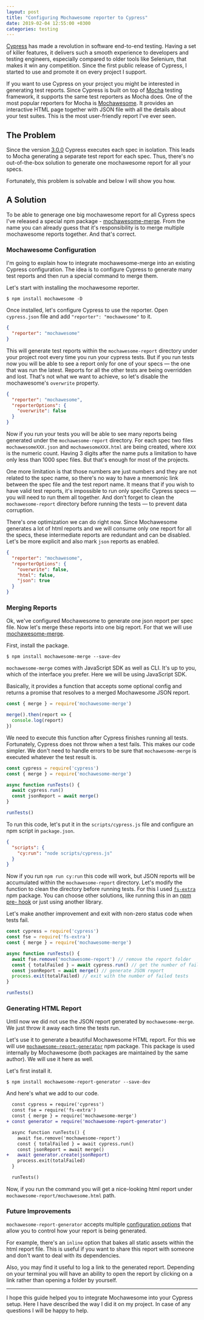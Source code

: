 ```yaml
---
layout: post
title: "Configuring Mochawesome reporter to Cypress"
date: 2019-02-04 12:55:00 +0300
categories: testing
---
```


[Cypress](https://www.cypress.io) has made a revolution in software end-to-end testing.
Having a set of killer features, it delivers such a smooth experience to developers and testing engineers, especially compared to older tools like Selenium, that makes it win any competition.
Since the first public release of Cypress, I started to use and promote it on every project I support.

If you want to use Cypress on your project you might be interested in generating test reports.
Since Cypress is built on top of [Mocha](https://mochajs.org/) testing framework, it supports the same test reporters as Mocha does. One of the most popular reporters for Mocha is [Mochawesome](https://adamgruber.github.io/mochawesome/). It provides an interactive HTML page together with JSON file with all the details about your test suites. This is the most user-friendly report I've ever seen.

## The Problem

Since the version [3.0.0](https://github.com/cypress-io/cypress/releases/tag/v3.0.0) Cypress executes each spec in isolation. This leads to Mocha generating a separate test report for each spec.
Thus, there's no out-of-the-box solution to generate one mochawesome report for all your specs.

Fortunately, this problem is solvable and below I will show you how.

## A Solution

To be able to generage one big mochawesome report for all Cypress specs I've released a special npm package - [mochawesome-merge](https://www.npmjs.com/package/mochawesome-merge).
From the name you can already guess that it's responsibility is to merge multiple mochawesome reports together.
And that's correct.

### Mochawesome Configuration

I'm going to explain how to integrate mochawesome-merge into an existing Cypress configuration.
The idea is to configure Cypress to generate many test reports and then run a special command to merge them.

Let's start with installing the mochawesome reporter.

~~~
$ npm install mochawesome -D
~~~

Once installed, let's configure Cypress to use the reporter.
Open `cypress.json` file and add `"reporter": "mochawesome"` to it.

~~~ json
{
  "reporter": "mochawesome"
}
~~~

This will generate test reports within the `mochawesome-report` directory under your project root every time you run your cypress tests. But if you run tests now you will be able to see a report only for one of your specs — the one that was run the latest. Reports for all the other tests are being overridden and lost. That's not what we want to achieve, so let's disable the mochawesome's `overwrite` property.

~~~ json
{
  "reporter": "mochawesome",
  "reporterOptions": {
    "overwrite": false
  }
}
~~~

Now if you run your tests you will be able to see many reports being generated under the `mochawesome-report` directory. For each spec two files `mochawesomeXXX.json` and `mochawesomeXXX.html` are being created, where `XXX` is the numeric count. Having 3 digits after the name puts a limitation to have only less than 1000 spec files. But that's enough for most of the projects.

One more limitation is that those numbers are just numbers and they are not related to the spec name, so there's no way to have a mnemonic link between the spec file and the test report name. It means that if you wish to have valid test reports, it's impossible to run only specific Cypress specs — you will need to run them all together. And don't forget to clean the `mochawesome-report` directory before running the tests — to prevent data corruption.

There's one optimization we can do right now. Since Mochawesome generates a lot of html reports and we will consume only one report for all the specs, these intermediate reports are redundant and can be disabled. Let's be more explicit and also mark `json` reports as enabled.


~~~ json
{
  "reporter": "mochawesome",
  "reporterOptions": {
    "overwrite": false,
    "html": false,
    "json": true
  }
}
~~~

### Merging Reports

Ok, we've configured Mochawesome to generate one json report per spec file.
Now let's merge these reports into one big report.
For that we will use [mochawesome-merge](https://www.npmjs.com/package/mochawesome-merge).

First, install the package.

~~~
$ npm install mochawesome-merge --save-dev
~~~

`mochawesome-merge` comes with JavaScript SDK as well as CLI.
It's up to you, which of the interface you prefer.
Here we will be using JavaScript SDK.

Basically, it provides a function that accepts some optional config and returns a promise that resolves to a merged Mochawesome JSON report.


~~~ javascript
const { merge } = require('mochawesome-merge')

merge().then(report => {
  console.log(report)
})
~~~

We need to execute this function after Cypress finishes running all tests.
Fortunately, Cypress does not throw when a test fails. This makes our code simpler.
We don't need to handle errors to be sure that `mochawesome-merge` is executed whatever the test result is.

~~~ javascript
const cypress = require('cypress')
const { merge } = require('mochawesome-merge')

async function runTests() {
  await cypress.run()
  const jsonReport = await merge()
}

runTests()
~~~

To run this code, let's put it in the `scripts/cypress.js` file and configure an npm script in `package.json`.

~~~ json
{
  "scripts": {
    "cy:run": "node scripts/cypress.js"
  }
}
~~~

Now if you run `npm run cy:run` this code will work, but JSON reports will be accumulated within the `mochawesome-report` directory.
Let's modify the function to clean the directory before running tests.
For this I used [`fs-extra`](https://www.npmjs.com/package/fs-extra) npm package.
You can choose other solutions, like running this in an [npm pre- hook](https://docs.npmjs.com/misc/scripts) or just using another library.

Let's make another improvement and exit with non-zero status code when tests fail.

~~~ javascript
const cypress = require('cypress')
const fse = require('fs-extra')
const { merge } = require('mochawesome-merge')

async function runTests() {
  await fse.remove('mochawesome-report') // remove the report folder
  const { totalFailed } = await cypress.run() // get the number of failed tests
  const jsonReport = await merge() // generate JSON report
  process.exit(totalFailed) // exit with the number of failed tests
}

runTests()
~~~

### Generating HTML Report

Until now we did not use the JSON report generated by `mochawesome-merge`.
We just throw it away each time the tests run.

Let's use it to generate a beautiful Mochawesome HTML report.
For this we will use [`mochawesome-report-generator`](https://www.npmjs.com/package/mochawesome-report-generator) npm package.
This package is used internally by Mochawesome (both packages are maintained by the same author).
We will use it here as well.

Let's first install it.

~~~
$ npm install mochawesome-report-generator --save-dev
~~~

And here's what we add to our code.

~~~ diff
  const cypress = require('cypress')
  const fse = require('fs-extra')
  const { merge } = require('mochawesome-merge')
+ const generator = require('mochawesome-report-generator')

  async function runTests() {
    await fse.remove('mochawesome-report')
    const { totalFailed } = await cypress.run()
    const jsonReport = await merge()
+   await generator.create(jsonReport)
    process.exit(totalFailed)
  }

  runTests()
~~~

Now, if you run the command you will get a nice-looking html report under `mochawesome-report/mochawesome.html` path.

### Future Improvements

`mochawesome-report-generator` accepts multiple [configuration options](https://www.npmjs.com/package/mochawesome-report-generator#options) that allow you to control how your report is being generated.

For example, there's an `inline` option that bakes all static assets within the html report file. This is useful if you want to share this report with someone and don't want to deal with its dependencies.

Also, you may find it useful to log a link to the generated report.
Depending on your terminal you will have an ability to open the report by clicking on a link rather than opening a folder by yourself.

----

I hope this guide helped you to integrate Mochawesome into your Cypress setup.
Here I have described the way I did it on my project.
In case of any questions I will be happy to help.

